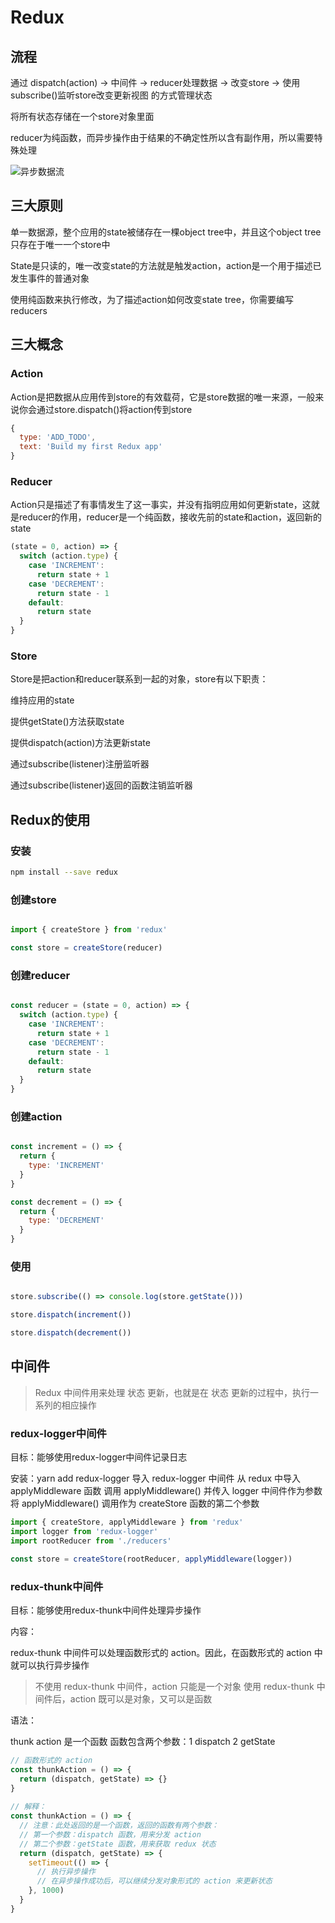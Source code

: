 # Redux

## 流程

通过 dispatch(action) -> 中间件 -> reducer处理数据 -> 改变store -> 使用subscribe()监听store改变更新视图 的方式管理状态

将所有状态存储在一个store对象里面

reducer为纯函数，而异步操作由于结果的不确定性所以含有副作用，所以需要特殊处理

![异步数据流](https://img-blog.csdnimg.cn/img_convert/ec13982d93afb18135f715751161f306.gif)

## 三大原则

单一数据源，整个应用的state被储存在一棵object tree中，并且这个object tree只存在于唯一一个store中

State是只读的，唯一改变state的方法就是触发action，action是一个用于描述已发生事件的普通对象

使用纯函数来执行修改，为了描述action如何改变state tree，你需要编写reducers

## 三大概念

### Action

Action是把数据从应用传到store的有效载荷，它是store数据的唯一来源，一般来说你会通过store.dispatch()将action传到store

```js
{
  type: 'ADD_TODO',
  text: 'Build my first Redux app'
}
```

### Reducer

Action只是描述了有事情发生了这一事实，并没有指明应用如何更新state，这就是reducer的作用，reducer是一个纯函数，接收先前的state和action，返回新的state

```js
(state = 0, action) => {
  switch (action.type) {
    case 'INCREMENT':
      return state + 1
    case 'DECREMENT':
      return state - 1
    default:
      return state
  }
}
```

### Store

Store是把action和reducer联系到一起的对象，store有以下职责：

维持应用的state

提供getState()方法获取state

提供dispatch(action)方法更新state

通过subscribe(listener)注册监听器

通过subscribe(listener)返回的函数注销监听器

## Redux的使用

### 安装

```bash
npm install --save redux
```

### 创建store

```js

import { createStore } from 'redux'

const store = createStore(reducer)

```

### 创建reducer

```js

const reducer = (state = 0, action) => {
  switch (action.type) {
    case 'INCREMENT':
      return state + 1
    case 'DECREMENT':
      return state - 1
    default:
      return state
  }
}

```

### 创建action

```js

const increment = () => {
  return {
    type: 'INCREMENT'
  }
}

const decrement = () => {
  return {
    type: 'DECREMENT'
  }
}

```

### 使用

```js

store.subscribe(() => console.log(store.getState()))

store.dispatch(increment())

store.dispatch(decrement())

```

## 中间件

>Redux 中间件用来处理 状态 更新，也就是在 状态 更新的过程中，执行一系列的相应操作

### redux-logger中间件

目标：能够使用redux-logger中间件记录日志

安装：yarn add redux-logger
导入 redux-logger 中间件
从 redux 中导入 applyMiddleware 函数
调用 applyMiddleware() 并传入 logger 中间件作为参数
将 applyMiddleware() 调用作为 createStore 函数的第二个参数

```js
import { createStore, applyMiddleware } from 'redux'
import logger from 'redux-logger'
import rootReducer from './reducers'

const store = createStore(rootReducer, applyMiddleware(logger))
```

### redux-thunk中间件

目标：能够使用redux-thunk中间件处理异步操作

内容：

redux-thunk 中间件可以处理函数形式的 action。因此，在函数形式的 action 中就可以执行异步操作
>不使用 redux-thunk 中间件，action 只能是一个对象
使用 redux-thunk 中间件后，action 既可以是对象，又可以是函数

语法：

thunk action 是一个函数
函数包含两个参数：1 dispatch 2 getState

```js
// 函数形式的 action
const thunkAction = () => {
  return (dispatch, getState) => {}
}
 
// 解释：
const thunkAction = () => {
  // 注意：此处返回的是一个函数，返回的函数有两个参数：
  // 第一个参数：dispatch 函数，用来分发 action
  // 第二个参数：getState 函数，用来获取 redux 状态
  return (dispatch, getState) => {
    setTimeout(() => {
      // 执行异步操作
      // 在异步操作成功后，可以继续分发对象形式的 action 来更新状态
    }, 1000)
  }
}
```
